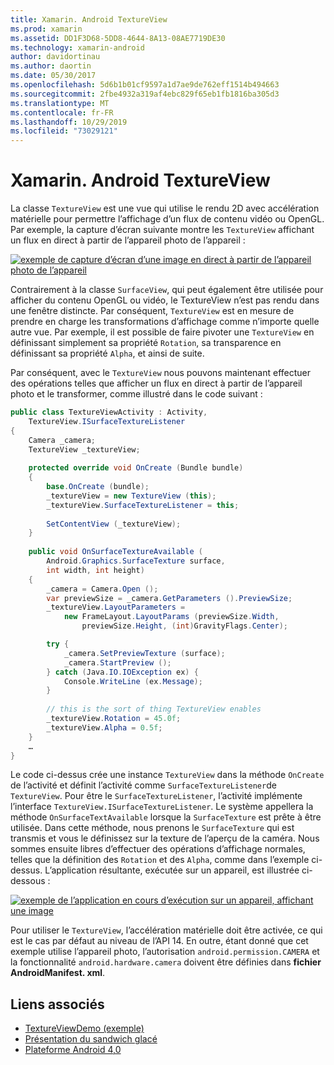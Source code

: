 ```yaml
---
title: Xamarin. Android TextureView
ms.prod: xamarin
ms.assetid: DD1F3D68-5DD8-4644-8A13-08AE7719DE30
ms.technology: xamarin-android
author: davidortinau
ms.author: daortin
ms.date: 05/30/2017
ms.openlocfilehash: 5d6b1b01cf9597a1d7ae9de762eff1514b494663
ms.sourcegitcommit: 2fbe4932a319af4ebc829f65eb1fb1816ba305d3
ms.translationtype: MT
ms.contentlocale: fr-FR
ms.lasthandoff: 10/29/2019
ms.locfileid: "73029121"
---
```

# <a name="xamarinandroid-textureview"></a>Xamarin. Android TextureView

La classe `TextureView` est une vue qui utilise le rendu 2D avec accélération matérielle pour permettre l’affichage d’un flux de contenu vidéo ou OpenGL. Par exemple, la capture d’écran suivante montre les `TextureView` affichant un flux en direct à partir de l’appareil photo de l’appareil :

[![exemple de capture d’écran d’une image en direct à partir de l’appareil photo de l’appareil](texture-view-images/22-textureviewcamera.png)](texture-view-images/22-textureviewcamera.png#lightbox)

Contrairement à la classe `SurfaceView`, qui peut également être utilisée pour afficher du contenu OpenGL ou vidéo, le TextureView n’est pas rendu dans une fenêtre distincte.
Par conséquent, `TextureView` est en mesure de prendre en charge les transformations d’affichage comme n’importe quelle autre vue. Par exemple, il est possible de faire pivoter une `TextureView` en définissant simplement sa propriété `Rotation`, sa transparence en définissant sa propriété `Alpha`, et ainsi de suite.

Par conséquent, avec le `TextureView` nous pouvons maintenant effectuer des opérations telles que afficher un flux en direct à partir de l’appareil photo et le transformer, comme illustré dans le code suivant :

```csharp
public class TextureViewActivity : Activity,
    TextureView.ISurfaceTextureListener
{
    Camera _camera;
    TextureView _textureView;
       
    protected override void OnCreate (Bundle bundle)
    {
        base.OnCreate (bundle);
        _textureView = new TextureView (this);
        _textureView.SurfaceTextureListener = this;
           
        SetContentView (_textureView);
    }
       
    public void OnSurfaceTextureAvailable (
        Android.Graphics.SurfaceTexture surface,
        int width, int height)
    {
        _camera = Camera.Open ();
        var previewSize = _camera.GetParameters ().PreviewSize;
        _textureView.LayoutParameters =
            new FrameLayout.LayoutParams (previewSize.Width,
                previewSize.Height, (int)GravityFlags.Center);

        try {
            _camera.SetPreviewTexture (surface);
            _camera.StartPreview ();
        } catch (Java.IO.IOException ex) {
            Console.WriteLine (ex.Message);
        }
           
        // this is the sort of thing TextureView enables
        _textureView.Rotation = 45.0f;
        _textureView.Alpha = 0.5f;
    }
    …
}
```

Le code ci-dessus crée une instance `TextureView` dans la méthode `OnCreate` de l’activité et définit l’activité comme `SurfaceTextureListener`de `TextureView`. Pour être le `SurfaceTextureListener`, l’activité implémente l’interface `TextureView.ISurfaceTextureListener`. Le système appellera la méthode `OnSurfaceTextAvailable` lorsque la `SurfaceTexture` est prête à être utilisée. Dans cette méthode, nous prenons le `SurfaceTexture` qui est transmis et vous le définissez sur la texture de l’aperçu de la caméra. Nous sommes ensuite libres d’effectuer des opérations d’affichage normales, telles que la définition des `Rotation` et des `Alpha`, comme dans l’exemple ci-dessus. L’application résultante, exécutée sur un appareil, est illustrée ci-dessous :

[![exemple de l’application en cours d’exécution sur un appareil, affichant une image](texture-view-images/17-textureviewdemo.png)](texture-view-images/17-textureviewdemo.png#lightbox)

Pour utiliser le `TextureView`, l’accélération matérielle doit être activée, ce qui est le cas par défaut au niveau de l’API 14. En outre, étant donné que cet exemple utilise l’appareil photo, l’autorisation `android.permission.CAMERA` et la fonctionnalité `android.hardware.camera` doivent être définies dans **fichier AndroidManifest. xml**.

## <a name="related-links"></a>Liens associés

- [TextureViewDemo (exemple)](https://docs.microsoft.com/samples/xamarin/monodroid-samples/textureviewdemo)
- [Présentation du sandwich glacé](https://www.android.com/about/ice-cream-sandwich/)
- [Plateforme Android 4,0](https://developer.android.com/sdk/android-4.0.html)
